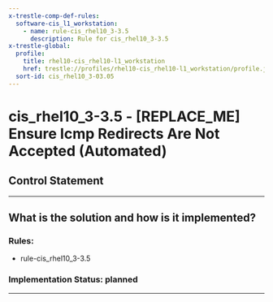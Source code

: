 ```yaml
---
x-trestle-comp-def-rules:
  software-cis_l1_workstation:
    - name: rule-cis_rhel10_3-3.5
      description: Rule for cis_rhel10_3-3.5
x-trestle-global:
  profile:
    title: rhel10-cis_rhel10-l1_workstation
    href: trestle://profiles/rhel10-cis_rhel10-l1_workstation/profile.json
  sort-id: cis_rhel10_3-03.05
---
```


# cis_rhel10_3-3.5 - \[REPLACE_ME\] Ensure Icmp Redirects Are Not Accepted (Automated)

## Control Statement

______________________________________________________________________

## What is the solution and how is it implemented?

<!-- For implementation status enter one of: implemented, partial, planned, alternative, not-applicable -->

<!-- Note that the list of rules under ### Rules: is read-only and changes will not be captured after assembly to JSON -->

<!-- Add control implementation description here for control: cis_rhel10_3-3.5 -->

### Rules:

  - rule-cis_rhel10_3-3.5

### Implementation Status: planned

______________________________________________________________________
